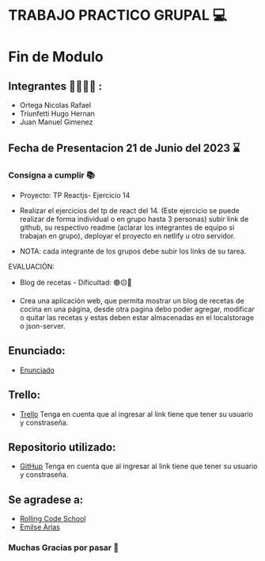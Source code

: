 # TRABAJO PRACTICO GRUPAL 💻

# Fin de Modulo

## Integrantes 👨‍👨‍👧‍👦 :
- Ortega Nicolas Rafael
- Triunfetti Hugo Hernan
- Juan Manuel Gimenez


## Fecha de Presentacion 21 de Junio del 2023 ⌛

### Consigna a cumplir 📚

- Proyecto: TP Reactjs- Ejercicio 14

- Realizar el ejercicios del tp de react del 14. (Este ejercicio se puede realizar de forma individual o en grupo hasta 3 personas) subir link de github,  su respectivo readme (aclarar los integrantes de equipo si trabajan en grupo), deployar el proyecto en netlify u otro servidor.
- NOTA: cada integrante de los grupos debe subir los links de su tarea. 

EVALUACIÓN:

- Blog de recetas - Dificultad:  🟢🟡🔴

- Crea una aplicación web, que permita mostrar un blog de recetas de cocina en una página, desde otra pagina debo poder agregar, modificar o quitar las recetas y estas deben estar almacenadas en el localstorage o json-server.


## Enunciado:
- [Enunciado](https://docs.google.com/document/d/1yFK09NIwbUug5p0M_q1ESPXH4xaCS9sNqzYEOehxoJc/edit?usp=sharing )
## Trello:
- [Trello](https://trello.com)
Tenga en cuenta que al ingresar al link tiene que tener su usuario y constraseña.
## Repositorio utilizado: 
- [GitHup](https://github.com/juanmakorn/tp4Ejercicio14.git)
Tenga en cuenta que al ingresar al link tiene que tener su usuario y constraseña.
## Se agradese a:
- [Rolling Code School](https://rollingcodeschool.com/)
- [Emilse Arias](https://github.com/earias08) 

### Muchas Gracias por pasar 👏